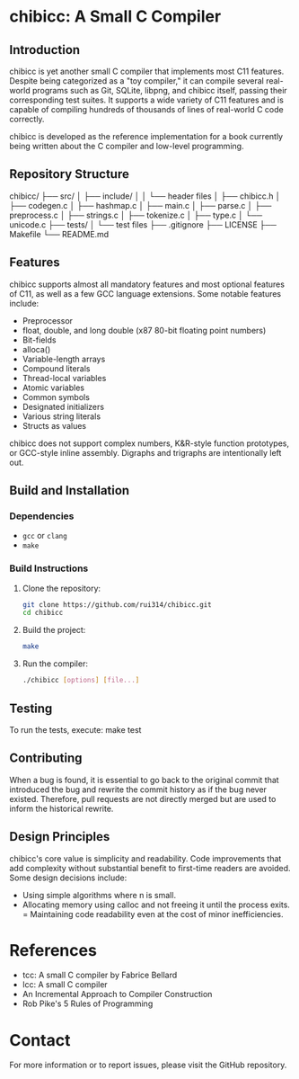 # chibicc: A Small C Compiler

## Introduction
chibicc is yet another small C compiler that implements most C11 features. Despite being categorized as a "toy compiler," it can compile several real-world programs such as Git, SQLite, libpng, and chibicc itself, passing their corresponding test suites. It supports a wide variety of C11 features and is capable of compiling hundreds of thousands of lines of real-world C code correctly.

chibicc is developed as the reference implementation for a book currently being written about the C compiler and low-level programming.

## Repository Structure

chibicc/
├── src/
│ ├── include/
│ │ └── header files
│ ├── chibicc.h
│ ├── codegen.c
│ ├── hashmap.c
│ ├── main.c
│ ├── parse.c
│ ├── preprocess.c
│ ├── strings.c
│ ├── tokenize.c
│ ├── type.c
│ └── unicode.c
├── tests/
│ └── test files
├── .gitignore
├── LICENSE
├── Makefile
└── README.md

## Features
chibicc supports almost all mandatory features and most optional features of C11, as well as a few GCC language extensions. Some notable features include:

- Preprocessor
- float, double, and long double (x87 80-bit floating point numbers)
- Bit-fields
- alloca()
- Variable-length arrays
- Compound literals
- Thread-local variables
- Atomic variables
- Common symbols
- Designated initializers
- Various string literals
- Structs as values

chibicc does not support complex numbers, K&R-style function prototypes, or GCC-style inline assembly. Digraphs and trigraphs are intentionally left out.

## Build and Installation

### Dependencies
- `gcc` or `clang`
- `make`

### Build Instructions
1. Clone the repository:
   ```bash
   git clone https://github.com/rui314/chibicc.git
   cd chibicc
   
2. Build the project:
   ```bash
   make

3. Run the compiler:
   ```bash
   ./chibicc [options] [file...]


## Testing
To run the tests, execute:
make test

## Contributing
When a bug is found, it is essential to go back to the original commit that introduced the bug and rewrite the commit history as if the bug never existed. Therefore, pull requests are not directly merged but are used to inform the historical rewrite.

## Design Principles
chibicc's core value is simplicity and readability. Code improvements that add complexity without substantial benefit to first-time readers are avoided. Some design decisions include:

-  Using simple algorithms where n is small.
-  Allocating memory using calloc and not freeing it until the process exits.
=  Maintaining code readability even at the cost of minor inefficiencies.

# References
-  tcc: A small C compiler by Fabrice Bellard
-  lcc: A small C compiler
-  An Incremental Approach to Compiler Construction
-  Rob Pike's 5 Rules of Programming

# Contact
For more information or to report issues, please visit the GitHub repository.
